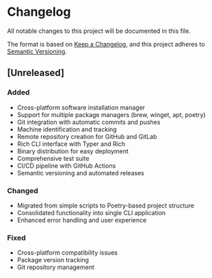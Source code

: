 # Changelog

All notable changes to this project will be documented in this file.

The format is based on [Keep a Changelog](https://keepachangelog.com/en/1.0.0/),
and this project adheres to [Semantic Versioning](https://semver.org/spec/v2.0.0.html).

## [Unreleased]

### Added
- Cross-platform software installation manager
- Support for multiple package managers (brew, winget, apt, poetry)
- Git integration with automatic commits and pushes
- Machine identification and tracking
- Remote repository creation for GitHub and GitLab
- Rich CLI interface with Typer and Rich
- Binary distribution for easy deployment
- Comprehensive test suite
- CI/CD pipeline with GitHub Actions
- Semantic versioning and automated releases

### Changed
- Migrated from simple scripts to Poetry-based project structure
- Consolidated functionality into single CLI application
- Enhanced error handling and user experience

### Fixed
- Cross-platform compatibility issues
- Package version tracking
- Git repository management